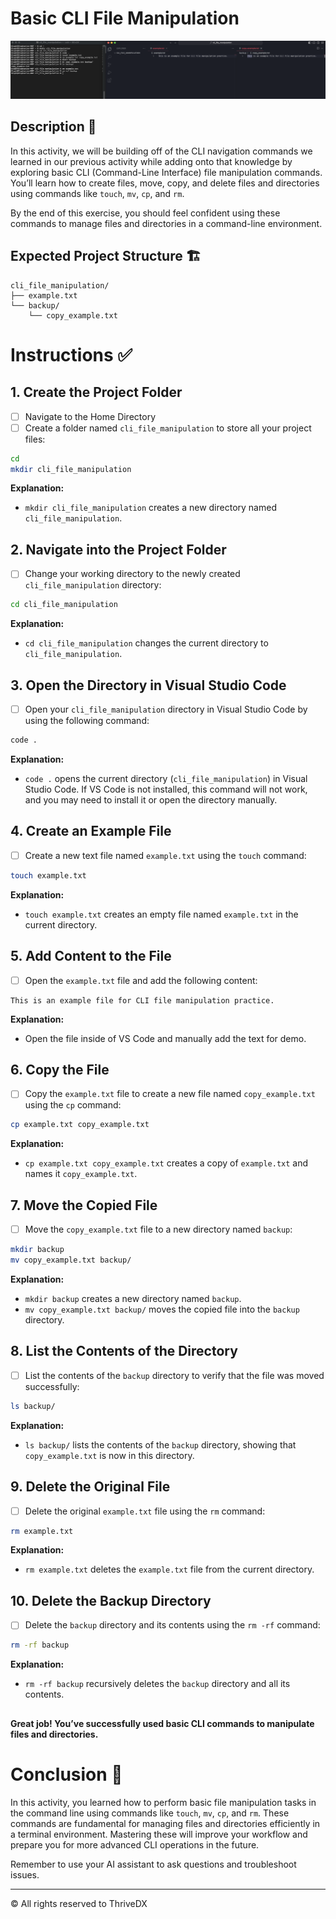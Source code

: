 
# Basic CLI File Manipulation

![Screenshot of the CLI commands in use](assets//complete.png)
##

## Description 📄

In this activity, we will be building off of the CLI navigation commands we learned in our previous activity while adding onto that knowledge by exploring basic CLI (Command-Line Interface) file manipulation commands. You’ll learn how to create files, move, copy, and delete files and directories using commands like `touch`, `mv`, `cp`, and `rm`.

By the end of this exercise, you should feel confident using these commands to manage files and directories in a command-line environment.

## Expected Project Structure 🏗️

```plaintext
cli_file_manipulation/
├── example.txt
└── backup/
    └── copy_example.txt
```

# Instructions ✅

## 1. **Create the Project Folder**
   - [ ] Navigate to the Home Directory
   - [ ] Create a folder named `cli_file_manipulation` to store all your project files:

```bash
cd
mkdir cli_file_manipulation
```

**Explanation:**
- `mkdir cli_file_manipulation` creates a new directory named `cli_file_manipulation`.

## 2. **Navigate into the Project Folder**
   - [ ] Change your working directory to the newly created `cli_file_manipulation` directory:

```bash
cd cli_file_manipulation
```

**Explanation:**
- `cd cli_file_manipulation` changes the current directory to `cli_file_manipulation`.

## 3. **Open the Directory in Visual Studio Code**
   - [ ] Open your `cli_file_manipulation` directory in Visual Studio Code by using the following command:

```bash
code .
```

**Explanation:**
- `code .` opens the current directory (`cli_file_manipulation`) in Visual Studio Code. If VS Code is not installed, this command will not work, and you may need to install it or open the directory manually.

## 4. **Create an Example File**
   - [ ] Create a new text file named `example.txt` using the `touch` command:

```bash
touch example.txt
```

**Explanation:**
- `touch example.txt` creates an empty file named `example.txt` in the current directory.

## 5. **Add Content to the File**
   - [ ] Open the `example.txt` file and add the following content:

```plaintext
This is an example file for CLI file manipulation practice.
```

**Explanation:**
- Open the file inside of VS Code and manually add the text for demo.

## 6. **Copy the File**
   - [ ] Copy the `example.txt` file to create a new file named `copy_example.txt` using the `cp` command:

```bash
cp example.txt copy_example.txt
```

**Explanation:**
- `cp example.txt copy_example.txt` creates a copy of `example.txt` and names it `copy_example.txt`.

## 7. **Move the Copied File**
   - [ ] Move the `copy_example.txt` file to a new directory named `backup`:

```bash
mkdir backup
mv copy_example.txt backup/
```

**Explanation:**
- `mkdir backup` creates a new directory named `backup`.
- `mv copy_example.txt backup/` moves the copied file into the `backup` directory.

## 8. **List the Contents of the Directory**
   - [ ] List the contents of the `backup` directory to verify that the file was moved successfully:

```bash
ls backup/
```

**Explanation:**
- `ls backup/` lists the contents of the `backup` directory, showing that `copy_example.txt` is now in this directory.

## 9. **Delete the Original File**
   - [ ] Delete the original `example.txt` file using the `rm` command:

```bash
rm example.txt
```

**Explanation:**
- `rm example.txt` deletes the `example.txt` file from the current directory.

## 10. **Delete the Backup Directory**
   - [ ] Delete the `backup` directory and its contents using the `rm -rf` command:

```bash
rm -rf backup
```

**Explanation:**
- `rm -rf backup` recursively deletes the `backup` directory and all its contents.

##

**Great job! You’ve successfully used basic CLI commands to manipulate files and directories.**

# Conclusion 📄

In this activity, you learned how to perform basic file manipulation tasks in the command line using commands like `touch`, `mv`, `cp`, and `rm`. These commands are fundamental for managing files and directories efficiently in a terminal environment. Mastering these will improve your workflow and prepare you for more advanced CLI operations in the future.

Remember to use your AI assistant to ask questions and troubleshoot issues.

---
© All rights reserved to ThriveDX
